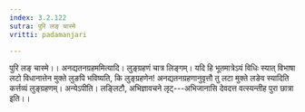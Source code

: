 ```yaml
---
index: 3.2.122
sutra: पुरि लङ् चास्मे
vritti: padamanjari

---
```

पुरि लङ् चास्मे।। अनद्यतनग्रहममित्यादि। लुङ्ग्रहणं चात्र लिङ्गम्। यदि हि भूतमात्रेऽयं विधिः स्यात् विभाषा लटो विधानात्तेन मुक्ते लुङपि भविष्यति, कि लुङ्ग्रहणेन! अनद्यतनग्रहणानुवृत्तौ तु लटा मुक्ते लङेव स्यादिति कर्त्तव्यं लुङ्ग्रहणम्। अन्येऽपीति। लङ्लिटौ, अभिज्ञावचने लृट्---अभिजानासि देवदत्त वत्स्यन्तीह पुरा छात्रा इति।।
